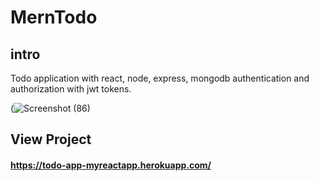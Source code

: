 # MernTodo

## intro
Todo application with react, node, express, mongodb authentication and authorization with jwt tokens.

(![Screenshot (86)](https://user-images.githubusercontent.com/104143398/196665545-1285f8fa-7ec5-4fa1-808d-ebf387ded2a4.png)

## View Project

#### https://todo-app-myreactapp.herokuapp.com/
